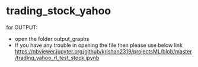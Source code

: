 # trading_stock_yahoo
for OUTPUT:
  * open the folder output_graphs
 * If you have any trouble in opening the file then please use below link
 https://nbviewer.jupyter.org/github/krishan2319/projectsML/blob/master/trading_yahoo_rl_test_stock.ipynb
